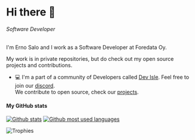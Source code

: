 # Hi there 👋

###### *Software Developer*

I'm Erno Salo and I work as a Software Developer at Foredata Oy.

My work is in private repositories, but do check out my open source projects and contributions.

- 💻 I'm a part of a community of Developers called [Dev Isle](https://devisle.netlify.app/). Feel free to join our [discord](https://discord.com/invite/MSTQKRE). <br> We contribute to open source, check our [projects](https://github.com/devisle).

#### My GitHub stats
[![Github stats](https://github-readme-stats.vercel.app/api?username=endormi&show_icons=true)](https://endormi.io/)
[![Github most used languages](https://github-readme-stats.vercel.app/api/top-langs/?username=endormi&layout=compact&hide=jupyter%20notebook)](https://github.com/endormi?tab=repositories)

![Trophies](https://github-profile-trophy.vercel.app/?username=endormi)
